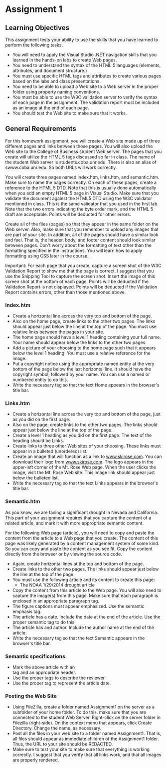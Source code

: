 # Assignment 1

## Learning Objectives
This assignment tests your ability to use the skills that you have learned to perform the following tasks.

+ You will need to apply the Visual Studio .NET navigation skills that you learned in the hands-on labs to create Web pages.
+ You need to understand the syntax of the HTML 5 languages (elements, attributes, and document structure.)
+ You must use specific HTML tags and attributes to create various pages based on the labs and class presentations.
+ You need to be able to upload a Web site to a Web server in the proper folder using property naming conventions.
+ You must be able to use the W3C validation server to verify the syntax of each page in the assignment. The validation report must be included as an image at the end of each page.
+ You should test the Web site to make sure that it works.

## General Requirements
For this homework assignment, you will create a Web site made up of three different pages and links between those pages. You will also upload the Web site to the College of Business student Web server. The pages that you create will utilize the HTML 5 tags discussed so far in class. The name of the student Web server is students.coba.unr.edu. There is also an alias of swww.coba.unr.edu. So both URLs will work correctly. 

You will create three pages named index.htm, links.htm, and semantic.htm. Make sure to name the pages correctly. On each of these pages, create a reference to the HTML 5 DTD. Note that this is usually done automatically when you add an empty HTML 5 page in Visual Studio. Make sure that you validate the document against the HTML5 DTD using the W3C validator mentioned in class. This is the same validator that you used in the first lab. Note that the two errors indicating the byte order mark, and the HTML 5 draft are acceptable. Points will be deducted for other errors. 

Create all of the files (pages) so that they appear in the same folder on the Web server. Also, make sure that you remember to upload any images that are part of your site. In addition, all of the pages should have a similar look and feel. That is, the header, body, and footer content should look similar between pages. Don't worry about the formatting of text other than the formatting specified in the instructions. You will learn how to apply formatting using CSS later in the course. 

Important: For each page that you create, capture a screen shot of the W3C Validation Report to show me that the page is correct. I suggest that you use the Snipping Tool to capture the screen shot. Insert the image of this screen shot at the bottom of each page. Points will be deducted if the Validation Report is not displayed. Points will be deducted if the Validation Report contains errors, other than those mentioned above. 

### Index.htm
+ Create a horizontal line across the very top and bottom of the page.
+ Also on the home page, create links to the other two pages. The links should appear just below the line at the top of the page. You must use relative links between the pages in your site.
+ The home page should have a level 1 heading containing your full name. Your name should appear below the links to the other two pages.
+ Add a picture of your choosing to the home page such that it appears below the level 1 heading. You must use a relative reference for the image.
+ Put a copyright notice using the appropriate named entity at the very bottom of the page below the last horizontal line. It should have the copyright symbol, followed by your name. You can use a named or numbered entity to do this.
+ Write the necessary tag so that the text Home appears in the browser's title bar.

### Links.htm
+ Create a horizontal line across the very top and bottom of the page, just as you did on the first page.
+ Also on the page, create links to the other two pages. The links should appear just below the line at the top of the page.
+ Create a level 1 heading as you did on the first page. The text of the heading should be Links.
+ Create links to three other Web sites of your choosing. These links must appear in a bulleted (unordered) list.
+ Create an image that will function as a link to www.skirose.com. You can download their logo from www.skirose.com. The logo appears in the upper-left corner of the Mt. Rose Web page. When the user clicks the image, visit the Mt. Rose Web site. This image link should appear just below the bulleted list.
+ Write the necessary tag so that the text Links appears in the browser's title bar.

### Semantic.htm
As you know, we are facing a significant drought in Nevada and California. This part of your assignment requires that you capture the content of a related article, and mark it with more appropriate semantic content. 

For the following Web page (article), you will need to copy and paste the content from the article to a Web page that you create. The content of this page was likely generated by a content management system of some kind. So you can copy and paste the content as you see fit. Copy the content directly from the browser or by viewing the source code. 

+ Again, create horizontal lines at the top and bottom of the page.
+ Create links to the other two pages. The links should appear just below the line at the top of the page.
+ You must use the following article and its content to create this page:
  + The NOAA 1/29/2014 drought article
+ Copy the content from this article to the Web page. You will also need to capture the image(s) from this page. Make sure that each paragraph is enclosed in an appropriate paragraph tag.
+ The figure captions must appear emphasized. Use the semantic emphasis tag.
+ The article has a date. Include the date at the end of the article. Use the proper semantic tag to do this.
+ The article has and author. Include the author name at the end of the article.
+ Write the necessary tag so that the text Semantic appears in the browser's title bar.

### Semantic specifications.
+ Mark the above article with an <article> tag and an appropriate header.
+ Use the proper tags to describe the reviewer.
+ Use the proper tag to represent the article date.

### Posting the Web Site
+ Using FileZilla, create a folder named Assignment1 on the server as a subfolder of your home folder. To do this, make sure that you are connected to the student Web Server.  Right-click on the server folder in Filezilla (right-side). On the context menu that appears, click Create Directory. Change the name, as necessary.
+ Post all the files in your web site to a folder named Assignment1. That is, all files should appear as immediate children of the Assignment1 folder. Thus, the URL to your site should be REDACTED.
+ Make sure to test your site to make sure that everything is working correctly. I suggest that you verify that all links work, and that all images are properly rendered.
